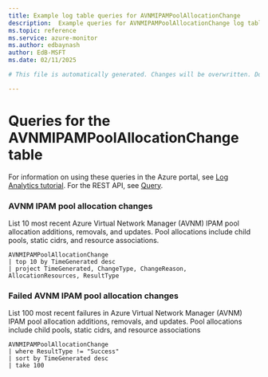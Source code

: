 ```yaml
---
title: Example log table queries for AVNMIPAMPoolAllocationChange
description:  Example queries for AVNMIPAMPoolAllocationChange log table
ms.topic: reference
ms.service: azure-monitor
ms.author: edbaynash
author: EdB-MSFT
ms.date: 02/11/2025

# This file is automatically generated. Changes will be overwritten. Do not change this file directly. 

---
```


# Queries for the AVNMIPAMPoolAllocationChange table

For information on using these queries in the Azure portal, see [Log Analytics tutorial](/azure/azure-monitor/logs/log-analytics-tutorial). For the REST API, see [Query](/rest/api/loganalytics/query).


### AVNM IPAM pool allocation changes  


List 10 most recent Azure Virtual Network Manager (AVNM) IPAM pool allocation additions, removals, and updates. Pool allocations include child pools, static cidrs, and resource associations.  

```query
AVNMIPAMPoolAllocationChange
| top 10 by TimeGenerated desc
| project TimeGenerated, ChangeType, ChangeReason, AllocationResources, ResultType
```



### Failed AVNM IPAM pool allocation changes  


List 100 most recent failures in Azure Virtual Network Manager (AVNM) IPAM pool allocation additions, removals, and updates. Pool allocations include child pools, static cidrs, and resource associations  

```query
AVNMIPAMPoolAllocationChange
| where ResultType != "Success"
| sort by TimeGenerated desc
| take 100
```

